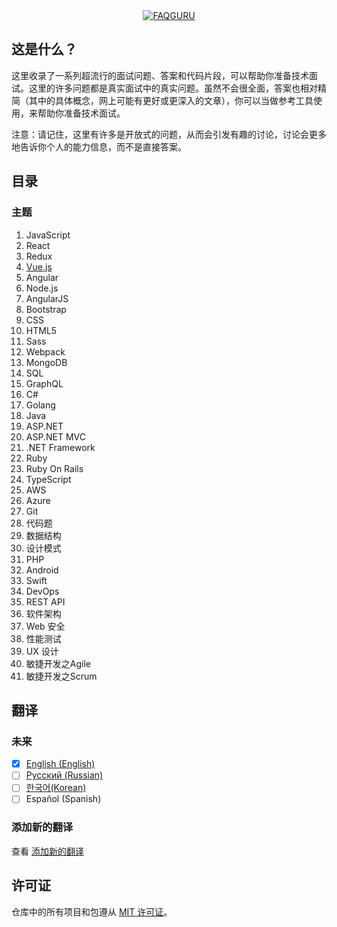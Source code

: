 <div align="center">
  <a href="https://github.com/FAQGURU">
    <img src="../../assets/readme.svg" alt="FAQGURU" />
  </a>
</div>

## 这是什么？

这里收录了一系列超流行的面试问题、答案和代码片段，可以帮助你准备技术面试。这里的许多问题都是真实面试中的真实问题。虽然不会很全面，答案也相对精简（其中的具体概念，网上可能有更好或更深入的文章），你可以当做参考工具使用，来帮助你准备技术面试。

注意：请记住，这里有许多是开放式的问题，从而会引发有趣的讨论，讨论会更多地告诉你个人的能力信息，而不是直接答案。

## 目录

### 主题

1. JavaScript
2. React
3. Redux
4. [Vue.js](vuejs.md)
5. Angular
6. Node.js
7. AngularJS
8. Bootstrap
9. CSS
10. HTML5
11. Sass
12. Webpack
13. MongoDB
14. SQL
15. GraphQL
16. C#
17. Golang
18. Java
19. ASP.NET
20. ASP.NET MVC
21. .NET Framework
22. Ruby
23. Ruby On Rails
24. TypeScript
25. AWS
26. Azure
27. Git
28. 代码题
29. 数据结构
30. 设计模式
31. PHP
32. Android
33. Swift
34. DevOps
35. REST API
36. 软件架构
37. Web 安全
38. 性能测试
39. UX 设计
40. 敏捷开发之Agile
41. 敏捷开发之Scrum

## 翻译

### 未来

- [x] [English (English)](../../readme.md)
- [ ] [Русский (Russian)](../ru/readme.md)
- [ ] [한국어(Korean)](../ko/readme.md)
- [ ] Español (Spanish)

### 添加新的翻译

查看 [添加新的翻译](../../CONTRIBUTING.md#Translations)

## 许可证

仓库中的所有项目和包遵从 [MIT 许可证](../../LICENSE)。
